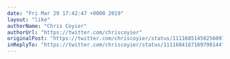 ```yaml
---
date: "Fri Mar 29 17:42:47 +0000 2019"
layout: "like"
authorName: "Chris Coyier"
authorUrl: "https://twitter.com/chriscoyier"
originalPost: "https://twitter.com/chriscoyier/status/1111685145025609728"
inReplyTo: "https://twitter.com/chriscoyier/status/1111684167169798144"
---
```

